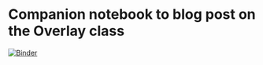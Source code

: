 # Companion notebook to blog post on the Overlay class

[![Binder](https://mybinder.org/badge_logo.svg)](https://mybinder.org/v2/gh/PeterOgden/PythonObjects/master)
